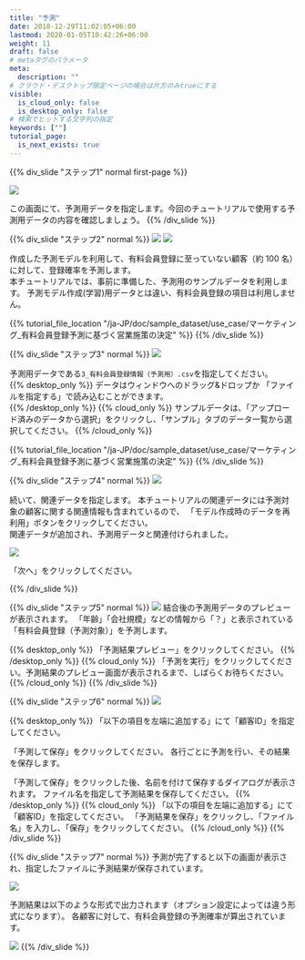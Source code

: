 ```yaml
---
title: "予測"
date: 2018-12-29T11:02:05+06:00
lastmod: 2020-01-05T10:42:26+06:00
weight: 11
draft: false
# metaタグのパラメータ
meta:
  description: ""
# クラウド・デスクトップ限定ページの場合は片方のみtrueにする
visible:
  is_cloud_only: false
  is_desktop_only: false
# 検索でヒットする文字列の指定
keywords: [""]
tutorial_page:
  is_next_exists: true
---
```


{{% div_slide "ステップ1" normal first-page %}}

![](../img/t_slide19.png)

この画面にて、予測用データを指定します。今回のチュートリアルで使用する予測用データの内容を確認しましょう。
{{% /div_slide %}}

{{% div_slide "ステップ2" normal %}}
![](../img/t_slide20.png)
![](../img/t_slide21.png)

作成した予測モデルを利用して、有料会員登録に至っていない顧客（約 100 名）に対して、登録確率を予測します。<br/>
本チュートリアルでは、事前に準備した、予測用のサンプルデータを利用します。
予測モデル作成(学習)用データとは違い、有料会員登録の項目は利用しません。

{{% tutorial_file_location "/ja-JP/doc/sample_dataset/use_case/マーケティング_有料会員登録予測に基づく営業施策の決定" %}}
{{% /div_slide %}}

{{% div_slide "ステップ3" normal %}}
![](../img/t_slide22.png)

予測用データである`3_有料会員登録情報（予測用）.csv`を指定してください。<br/>
{{% desktop_only %}}
データはウィンドウへのドラッグ&ドロップか 「ファイルを指定する」で読み込むことができます。<br/>
{{% /desktop_only %}}
{{% cloud_only %}}
サンプルデータは、「アップロード済みのデータから選択」をクリックし、「サンプル」タブのデータ一覧から選択してください。
{{% /cloud_only %}}

{{% tutorial_file_location "/ja-JP/doc/sample_dataset/use_case/マーケティング_有料会員登録予測に基づく営業施策の決定" %}}
{{% /div_slide %}}

{{% div_slide "ステップ4" normal %}}
![](../img/t_slide23.png)

続いて、関連データを指定します。
本チュートリアルの関連データには予測対象の顧客に関する関連情報も含まれているので、
「モデル作成時のデータを再利用」ボタンをクリックしてください。<br/>
関連データが追加され、予測用データと関連付けられました。

![](../img/t_slide24.png)

「次へ」をクリックしてください。

{{% /div_slide %}}

{{% div_slide "ステップ5" normal %}}
![](../img/t_slide25.png)
結合後の予測用データのプレビューが表示されます。
「年齢」「会社規模」などの情報から「？」と表示されている「有料会員登録（予測対象）」を予測します。

{{% desktop_only %}}
「予測結果プレビュー」をクリックしてください。
{{% /desktop_only %}}
{{% cloud_only %}}
「予測を実行」をクリックしてください。予測結果のプレビュー画面が表示されるまで、しばらくお待ちください。
{{% /cloud_only %}}
{{% /div_slide %}}

{{% div_slide "ステップ6" normal %}}
![](../img/t_slide26.png)

{{% desktop_only %}}
「以下の項目を左端に追加する」にて「顧客ID」を指定してください。

「予測して保存」をクリックしてください。
各行ごとに予測を行い、その結果を保存します。

「予測して保存」をクリックした後、名前を付けて保存するダイアログが表示されます。
ファイル名を指定して予測結果を保存してください。
{{% /desktop_only %}}
{{% cloud_only %}}
「以下の項目を左端に追加する」にて「顧客ID」を指定してください。
「予測結果を保存」をクリックし、「ファイル名」を入力し、「保存」をクリックしてください。
{{% /cloud_only %}}
{{% /div_slide %}}

{{% div_slide "ステップ7" normal %}}
予測が完了すると以下の画面が表示され、指定したファイルに予測結果が保存されています。

![](../img/t_slide27.png)

予測結果は以下のような形式で出力されます（オプション設定によっては違う形式になります）。
各顧客に対して、有料会員登録の予測確率が算出されています。

![](../img/t_slide28.png)
{{% /div_slide %}}
